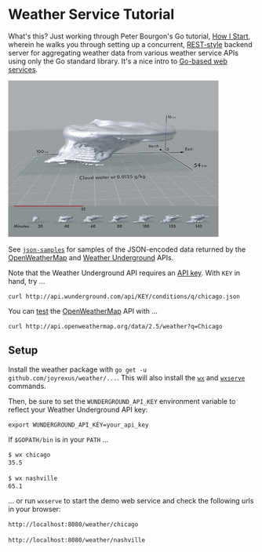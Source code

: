 # Weather Service Tutorial

What's this? Just working through Peter Bourgon's Go tutorial, [How I Start](https://howistart.org/posts/go/1), wherein he walks you through setting up a concurrent, [REST-style](https://github.com/rcc-uchicago/api-standards#rcc-web-service-standards) backend server for aggregating weather data from various weather service APIs using only the Go standard library. It's a nice intro to [Go-based web services](http://bl.ocks.org/joyrexus/e2daebf6759d6b930fe7).

![cloud-pic](cloud.gif)

See [`json-samples`](json-samples) for samples of the JSON-encoded data
returned by the [OpenWeatherMap](http://openweathermap.org/api) and 
[Weather Underground](http://www.wunderground.com/weather/api) APIs.

Note that the Weather Underground API requires an [API key](http://www.wunderground.com/weather/api/d/login.html). With `KEY` in hand, try ...

    curl http://api.wunderground.com/api/KEY/conditions/q/chicago.json

You can [test](http://api.openweathermap.org/data/2.5/weather?q=Chicago) the [OpenWeatherMap](http://openweathermap.org) API with ...

    curl http://api.openweathermap.org/data/2.5/weather?q=Chicago


## Setup

Install the weather package with `go get -u github.com/joyrexus/weather/...`.  This will also install the [`wx`](cmd/wx/README.md) and [`wxserve`](cmd/wxserve/README.md) commands.

Then, be sure to set the `WUNDERGROUND_API_KEY` environment variable to reflect your Weather Underground API key:

    export WUNDERGROUND_API_KEY=your_api_key

If `$GOPATH/bin` is in your `PATH` ...

    $ wx chicago
    35.5

    $ wx nashville
    65.1

... or run `wxserve` to start the demo web service and check the following urls in your browser:

    http://localhost:8080/weather/chicago

    http://localhost:8080/weather/nashville


